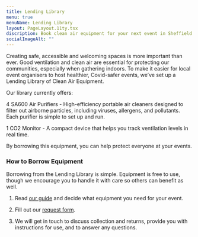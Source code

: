 ```yaml
---
title: Lending Library
menu: true
menuName: Lending Library
layout: PageLayout.11ty.tsx
discription: Book clean air equipment for your next event in Sheffield!
socialImageAlt: ""
---
```


Creating safe, accessible and welcoming spaces is more important than ever. Good ventilation and clean air are essential for protecting our communities, especially when gathering indoors. To make it easier for local event organisers to host healthier, Covid-safer events, we’ve set up a Lending Library of Clean Air Equipment.

Our library currently offers:

4 SA600 Air Purifiers - High-efficiency portable air cleaners designed to filter out airborne particles, including viruses, allergens, and pollutants. Each purifier is simple to set up and run.

1 CO2 Monitor - A compact device that helps you track ventilation levels in real time. 

By borrowing this equipment, you can help protect everyone at your events. 

### How to Borrow Equipment

Borrowing from the Lending Library is simple. Equipment is free to use, though we encourage you to handle it with care so others can benefit as well.

1. Read [our guide](https://sheffield.breathe-easy.uk/how-to-guide-for-covid-safer-events/) and decide what equipment you need for your event.

2. Fill out our [request form](https://docs.google.com/forms/d/e/1FAIpQLSeanXmk0ittjkGM1WVJdtYa9gSr1cHUm6vWEA86ryCCAqgXGw/viewform).

3. We will get in touch to discuss collection and returns, provide you with instructions for use, and to answer any questions.
